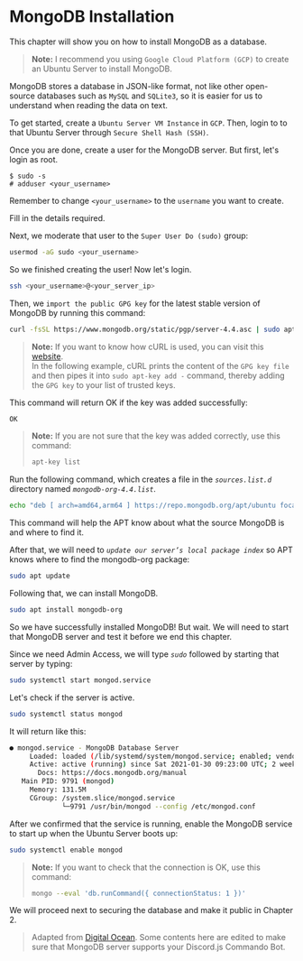 # <b>MongoDB Installation</b>

This chapter will show you on how to install MongoDB as a database.

> <b>Note:</b> I recommend you using `Google Cloud Platform (GCP)` to create an Ubuntu Server to install MongoDB.

MongoDB stores a database in JSON-like format, not like other open-source databases such as `MySQL` and `SQLite3`, so it is easier for us to understand when reading the data on text.

To get started, create a `Ubuntu Server VM Instance` in `GCP`. Then, login to to that Ubuntu Server through `Secure Shell Hash (SSH)`.

Once you are done, create a user for the MongoDB server. But first, let's login as root.

```terminal
$ sudo -s
# adduser <your_username>
```

Remember to change `<your_username>` to the `username` you want to create.

Fill in the details required.

Next, we moderate that user to the `Super User Do (sudo)` group:

```bash
usermod -aG sudo <your_username>
```

So we finished creating the user! Now let's login.
```bash
ssh <your_username>@<your_server_ip>
```

Then, we `import the public GPG key` for the latest stable version of MongoDB by running this command:

```bash
curl -fsSL https://www.mongodb.org/static/pgp/server-4.4.asc | sudo apt-key add -
```

> <b>Note:</b> If you want to know how cURL is used, you can visit this [website](https://curl.se/docs/manpage.html).<br>
In the following example, cURL prints the content of the `GPG key file` and then pipes it into  `sudo apt-key add -` command, thereby adding the `GPG key` to your list of trusted keys.

This command will return OK if the key was added successfully:

```bash
OK
```

> <b>Note:</b> If you are not sure that the key was added correctly, use this command:
>```bash
>apt-key list
>```

Run the following command, which creates a file in the *`sources.list.d`* directory named *`mongodb-org-4.4.list`*.

```bash
echo "deb [ arch=amd64,arm64 ] https://repo.mongodb.org/apt/ubuntu focal/mongodb-org/4.4 multiverse" | sudo tee /etc/apt/sources.list.d/mongodb-org-4.4.list
```

This command will help the APT know about what the source MongoDB is and where to find it.

After that, we will need to *`update our server’s local package index`* so APT knows where to find the mongodb-org package:

```bash
sudo apt update
```

Following that, we can install MongoDB.

```bash
sudo apt install mongodb-org
```

So we have successfully installed MongoDB! But wait. We will need to start that MongoDB server and test it before we end this chapter.

Since we need Admin Access, we will type *`sudo`* followed by starting that server by typing:
```bash
sudo systemctl start mongod.service
```

Let's check if the server is active.
```bash
sudo systemctl status mongod
```

It will return like this:
```bash
● mongod.service - MongoDB Database Server
     Loaded: loaded (/lib/systemd/system/mongod.service; enabled; vendor preset>
     Active: active (running) since Sat 2021-01-30 09:23:00 UTC; 2 weeks 3 days>
       Docs: https://docs.mongodb.org/manual
   Main PID: 9791 (mongod)
     Memory: 131.5M
     CGroup: /system.slice/mongod.service
             └─9791 /usr/bin/mongod --config /etc/mongod.conf
```


After we confirmed that the service is running, enable the MongoDB service to start up when the Ubuntu Server boots up:
```bash
sudo systemctl enable mongod
```

> <b>Note:</b> If you want to check that the connection is OK, use this command:
> ```bash
> mongo --eval 'db.runCommand({ connectionStatus: 1 })'
> ```

We will proceed next to securing the database and make it public in Chapter 2.

> Adapted from [Digital Ocean](https://www.digitalocean.com/community/tutorials/how-to-install-mongodb-on-ubuntu-20-04). Some contents here are edited to make sure that MongoDB server supports your Discord.js Commando Bot.